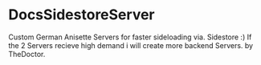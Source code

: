 # DocsSidestoreServer

Custom German Anisette Servers for faster sideloading via. Sidestore :)
If the 2 Servers recieve high demand i will create more backend Servers.
by TheDoctor.
